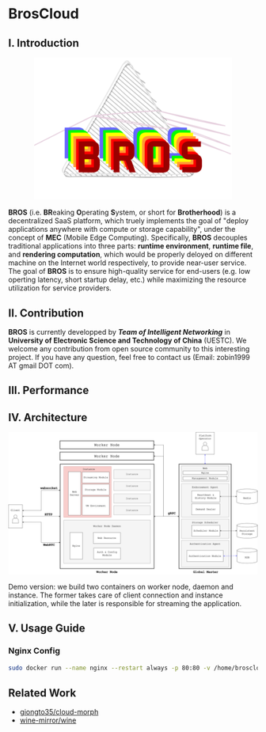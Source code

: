 # BrosCloud

## I. Introduction

<div align="center">
    <img src="./doc/pic/logo.png" width="400px" />
</div>

**BROS** (i.e. **BR**eaking **O**perating **S**ystem, or short for **Brotherhood**) is a decentralized SaaS platform, which truely implements the goal of "deploy applications anywhere with compute or storage capability", under the concept of **MEC** (Mobile Edge Computing). Specifically, **BROS** decouples traditional applications into three parts: **runtime environment**, **runtime file**, and **rendering computation**, which would be properly deloyed on different machine on the Internet world respectively, to provide near-user service. The goal of **BROS** is to ensure high-quality service for end-users (e.g. low operting latency, short startup delay, etc.) while maximizing the resource utilization for service providers.

## II. Contribution

**BROS** is currently developped by ***Team of Intelligent Networking*** in **University of Electronic Science and Technology of China** (UESTC). We welcome any contribution from open source community to this interesting project. If you have any question, feel free to contact us (Email: zobin1999 AT gmail DOT com).

## III. Performance

## IV. Architecture
![BrosCloud Architecture](./doc/pic/arch.png)

Demo version: we build two containers on worker node, daemon and instance. The former takes care of client connection and instance initialization, while the later is responsible for streaming the application.

## V. Usage Guide

### Nginx Config

```bash
sudo docker run --name nginx --restart always -p 80:80 -v /home/broscloud/Code/nginx/logs:/var/log/nginx -v /home/broscloud/Code/nginx/nginx.conf:/etc/nginx/nginx.conf -v /home/broscloud/Code/nginx/conf.d:/etc/nginx/conf.d -d nginx
```

## Related Work
* [giongto35/cloud-morph](https://github.com/giongto35/cloud-morph)
* [wine-mirror/wine](https://github.com/wine-mirror/wine)